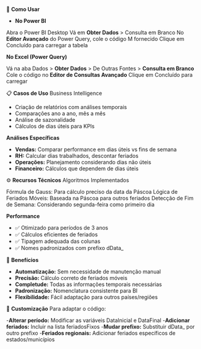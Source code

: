 🔧 **Como Usar**
- **No Power BI**

Abra o Power BI Desktop
Vá em **Obter Dados** > Consulta em Branco
No **Editor Avançado** do Power Query, cole o código M fornecido
Clique em Concluído para carregar a tabela

**No Excel (Power Query)**

Vá na aba Dados > **Obter Dados** > De Outras Fontes > **Consulta em Branco**
Cole o código no **Editor de Consultas Avançado**
Clique em Concluído para carregar

📋 **Casos de Uso**
Business Intelligence

- Criação de relatórios com análises temporais
- Comparações ano a ano, mês a mês
- Análise de sazonalidade
- Cálculos de dias úteis para KPIs

**Análises Específicas**

- **Vendas:** Comparar performance em dias úteis vs fins de semana
- **RH:** Calcular dias trabalhados, descontar feriados
- **Operações:** Planejamento considerando dias não úteis
- **Financeiro:** Cálculos que dependem de dias úteis

⚙️ **Recursos Técnicos**
Algoritmos Implementados

Fórmula de Gauss: Para cálculo preciso da data da Páscoa
Lógica de Feriados Móveis: Baseada na Páscoa para outros feriados
Detecção de Fim de Semana: Considerando segunda-feira como primeiro dia

**Performance**

- ✅ Otimizado para períodos de 3 anos
- ✅ Cálculos eficientes de feriados
- ✅ Tipagem adequada das colunas
- ✅ Nomes padronizados com prefixo dData_

🎯 **Benefícios**

- **Automatização:** Sem necessidade de manutenção manual
- **Precisão:** Cálculo correto de feriados móveis
- **Completude:** Todas as informações temporais necessárias
- **Padronização:** Nomenclatura consistente para BI
- **Flexibilidade:** Fácil adaptação para outros países/regiões

🔄 **Customização**
Para adaptar o código:

-**Alterar período:** Modificar as variáveis DataInicial e DataFinal
-**Adicionar feriados:** Incluir na lista feriadosFixos
-**Mudar prefixo:** Substituir dData_ por outro prefixo
-**Feriados regionais:** Adicionar feriados específicos de estados/municípios
